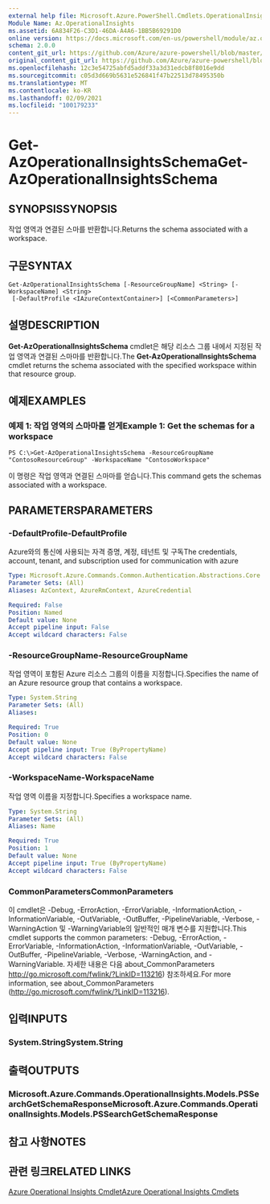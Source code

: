 ```yaml
---
external help file: Microsoft.Azure.PowerShell.Cmdlets.OperationalInsights.dll-Help.xml
Module Name: Az.OperationalInsights
ms.assetid: 6A834F26-C3D1-46DA-A4A6-1BB5B69291D0
online version: https://docs.microsoft.com/en-us/powershell/module/az.operationalinsights/get-azoperationalinsightsschema
schema: 2.0.0
content_git_url: https://github.com/Azure/azure-powershell/blob/master/src/OperationalInsights/OperationalInsights/help/Get-AzOperationalInsightsSchema.md
original_content_git_url: https://github.com/Azure/azure-powershell/blob/master/src/OperationalInsights/OperationalInsights/help/Get-AzOperationalInsightsSchema.md
ms.openlocfilehash: 12c3e54725abfd5addf33a3d31edcb8f8016e9dd
ms.sourcegitcommit: c05d3d669b5631e526841f47b22513d78495350b
ms.translationtype: MT
ms.contentlocale: ko-KR
ms.lasthandoff: 02/09/2021
ms.locfileid: "100179233"
---
```

# <span data-ttu-id="bc920-101">Get-AzOperationalInsightsSchema</span><span class="sxs-lookup"><span data-stu-id="bc920-101">Get-AzOperationalInsightsSchema</span></span>

## <span data-ttu-id="bc920-102">SYNOPSIS</span><span class="sxs-lookup"><span data-stu-id="bc920-102">SYNOPSIS</span></span>
<span data-ttu-id="bc920-103">작업 영역과 연결된 스마를 반환합니다.</span><span class="sxs-lookup"><span data-stu-id="bc920-103">Returns the schema associated with a workspace.</span></span>

## <span data-ttu-id="bc920-104">구문</span><span class="sxs-lookup"><span data-stu-id="bc920-104">SYNTAX</span></span>

```
Get-AzOperationalInsightsSchema [-ResourceGroupName] <String> [-WorkspaceName] <String>
 [-DefaultProfile <IAzureContextContainer>] [<CommonParameters>]
```

## <span data-ttu-id="bc920-105">설명</span><span class="sxs-lookup"><span data-stu-id="bc920-105">DESCRIPTION</span></span>
<span data-ttu-id="bc920-106">**Get-AzOperationalInsightsSchema** cmdlet은 해당 리소스 그룹 내에서 지정된 작업 영역과 연결된 스마마를 반환합니다.</span><span class="sxs-lookup"><span data-stu-id="bc920-106">The **Get-AzOperationalInsightsSchema** cmdlet returns the schema associated with the specified workspace within that resource group.</span></span>

## <span data-ttu-id="bc920-107">예제</span><span class="sxs-lookup"><span data-stu-id="bc920-107">EXAMPLES</span></span>

### <span data-ttu-id="bc920-108">예제 1: 작업 영역의 스마마를 얻게</span><span class="sxs-lookup"><span data-stu-id="bc920-108">Example 1: Get the schemas for a workspace</span></span>
```
PS C:\>Get-AzOperationalInsightsSchema -ResourceGroupName "ContosoResourceGroup" -WorkspaceName "ContosoWorkspace"
```

<span data-ttu-id="bc920-109">이 명령은 작업 영역과 연결된 스마마를 얻습니다.</span><span class="sxs-lookup"><span data-stu-id="bc920-109">This command gets the schemas associated with a workspace.</span></span>

## <span data-ttu-id="bc920-110">PARAMETERS</span><span class="sxs-lookup"><span data-stu-id="bc920-110">PARAMETERS</span></span>

### <span data-ttu-id="bc920-111">-DefaultProfile</span><span class="sxs-lookup"><span data-stu-id="bc920-111">-DefaultProfile</span></span>
<span data-ttu-id="bc920-112">Azure와의 통신에 사용되는 자격 증명, 계정, 테넌트 및 구독</span><span class="sxs-lookup"><span data-stu-id="bc920-112">The credentials, account, tenant, and subscription used for communication with azure</span></span>

```yaml
Type: Microsoft.Azure.Commands.Common.Authentication.Abstractions.Core.IAzureContextContainer
Parameter Sets: (All)
Aliases: AzContext, AzureRmContext, AzureCredential

Required: False
Position: Named
Default value: None
Accept pipeline input: False
Accept wildcard characters: False
```

### <span data-ttu-id="bc920-113">-ResourceGroupName</span><span class="sxs-lookup"><span data-stu-id="bc920-113">-ResourceGroupName</span></span>
<span data-ttu-id="bc920-114">작업 영역이 포함된 Azure 리소스 그룹의 이름을 지정합니다.</span><span class="sxs-lookup"><span data-stu-id="bc920-114">Specifies the name of an Azure resource group that contains a workspace.</span></span>

```yaml
Type: System.String
Parameter Sets: (All)
Aliases:

Required: True
Position: 0
Default value: None
Accept pipeline input: True (ByPropertyName)
Accept wildcard characters: False
```

### <span data-ttu-id="bc920-115">-WorkspaceName</span><span class="sxs-lookup"><span data-stu-id="bc920-115">-WorkspaceName</span></span>
<span data-ttu-id="bc920-116">작업 영역 이름을 지정합니다.</span><span class="sxs-lookup"><span data-stu-id="bc920-116">Specifies a workspace name.</span></span>

```yaml
Type: System.String
Parameter Sets: (All)
Aliases: Name

Required: True
Position: 1
Default value: None
Accept pipeline input: True (ByPropertyName)
Accept wildcard characters: False
```

### <span data-ttu-id="bc920-117">CommonParameters</span><span class="sxs-lookup"><span data-stu-id="bc920-117">CommonParameters</span></span>
<span data-ttu-id="bc920-118">이 cmdlet은 -Debug, -ErrorAction, -ErrorVariable, -InformationAction, -InformationVariable, -OutVariable, -OutBuffer, -PipelineVariable, -Verbose, -WarningAction 및 -WarningVariable의 일반적인 매개 변수를 지원합니다.</span><span class="sxs-lookup"><span data-stu-id="bc920-118">This cmdlet supports the common parameters: -Debug, -ErrorAction, -ErrorVariable, -InformationAction, -InformationVariable, -OutVariable, -OutBuffer, -PipelineVariable, -Verbose, -WarningAction, and -WarningVariable.</span></span> <span data-ttu-id="bc920-119">자세한 내용은 다음 about_CommonParameters http://go.microsoft.com/fwlink/?LinkID=113216) 참조하세요.</span><span class="sxs-lookup"><span data-stu-id="bc920-119">For more information, see about_CommonParameters (http://go.microsoft.com/fwlink/?LinkID=113216).</span></span>

## <span data-ttu-id="bc920-120">입력</span><span class="sxs-lookup"><span data-stu-id="bc920-120">INPUTS</span></span>

### <span data-ttu-id="bc920-121">System.String</span><span class="sxs-lookup"><span data-stu-id="bc920-121">System.String</span></span>

## <span data-ttu-id="bc920-122">출력</span><span class="sxs-lookup"><span data-stu-id="bc920-122">OUTPUTS</span></span>

### <span data-ttu-id="bc920-123">Microsoft.Azure.Commands.OperationalInsights.Models.PSSearchGetSchemaResponse</span><span class="sxs-lookup"><span data-stu-id="bc920-123">Microsoft.Azure.Commands.OperationalInsights.Models.PSSearchGetSchemaResponse</span></span>

## <span data-ttu-id="bc920-124">참고 사항</span><span class="sxs-lookup"><span data-stu-id="bc920-124">NOTES</span></span>

## <span data-ttu-id="bc920-125">관련 링크</span><span class="sxs-lookup"><span data-stu-id="bc920-125">RELATED LINKS</span></span>

[<span data-ttu-id="bc920-126">Azure Operational Insights Cmdlet</span><span class="sxs-lookup"><span data-stu-id="bc920-126">Azure Operational Insights Cmdlets</span></span>](./Az.OperationalInsights.md)


